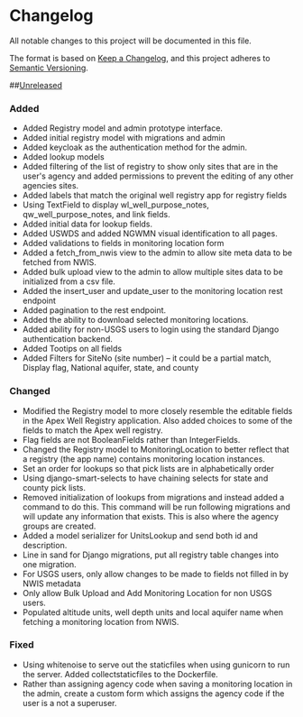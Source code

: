 # Changelog
All notable changes to this project will be documented in this file.

The format is based on [Keep a Changelog](https://keepachangelog.com/en/1.0.0/),
and this project adheres to [Semantic Versioning](https://semver.org/spec/v2.0.0.html).


##[Unreleased](https://github.com/ACWI-SOGW/well_registry_management/tree/master)
### Added
-   Added Registry model and admin prototype interface.
-   Added initial registry model with migrations and admin 
-   Added keycloak as the authentication method for the admin.
-   Added lookup models
-   Added filtering of the list of registry to show only sites that are in the user's agency and added permissions to prevent the editing of any other agencies sites.
-   Added labels that match the original well registry app for registry fields
-   Using TextField to display wl_well_purpose_notes, qw_well_purpose_notes, and link fields.
-   Added initial data for lookup fields.
-   Added USWDS and added NGWMN visual identification to all pages.
-   Added validations to fields in monitoring location form
-   Added a fetch_from_nwis view to the admin to allow site meta data to be fetched from NWIS.
-   Added bulk upload view to the admin to allow multiple sites data to be initialized from a csv file.
-   Added the insert_user and update_user to the monitoring location rest endpoint
-   Added pagination to the rest endpoint.
-   Added the ability to download selected monitoring locations.
-   Added ability for non-USGS users to login using the standard Django authentication backend.
-   Added Tootips on all fields 
-   Added Filters for SiteNo (site number) – it could be a partial match, Display flag, National aquifer, state, and county

### Changed
-   Modified the Registry model to more closely resemble the editable fields in the Apex Well Registry application. Also added choices to some of the fields to match the Apex well registry.
-   Flag fields are not BooleanFields rather than IntegerFields.
-   Changed the Registry model to MonitoringLocation to better reflect that a registry (the app name) contains monitoring location instances.
-   Set an order for lookups so that pick lists are in alphabetically order
-   Using django-smart-selects to have chaining selects for state and county pick lists.
-   Removed initialization of lookups from migrations and instead added a command to do this. This command will be run following migrations and will update any information that exists. This is also where the agency groups are created.
-   Added a model serializer for UnitsLookup and send both id and description.
-   Line in sand for Django migrations, put all registry table changes into one migration.
-   For USGS users, only allow changes to be made to fields not filled in by NWIS metadata
-   Only allow Bulk Upload and Add Monitoring Location for non USGS users.
-   Populated altitude units, well depth units and local aquifer name when fetching a monitoring location from NWIS.

### Fixed
-   Using whitenoise to serve out the staticfiles when using gunicorn to run the server. Added collectstaticfiles to the Dockerfile.
-   Rather than assigning agency code when saving a monitoring location in the admin, create a custom form which assigns the agency code if the user is a not a superuser.
